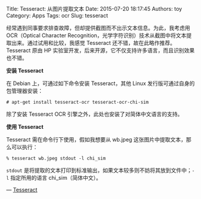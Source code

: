 Title: Tesseract: 从图片提取文本
Date: 2015-07-20 18:17:45
Authors: toy
Category: Apps
Tags: ocr
Slug: tesseract

经常遇到同事要求排查故障，但却提供截图而不出示文本信息。为此，我考虑用
OCR（Optical Character Recognition，光学字符识别）技术从截图中将文本提取出来。通过试用和比较，我感觉 Tesseract 还不错，故在此略作推荐。Tesseract 原由 HP 实验室开发，后来开源，它不仅支持许多语言，而且识别效果也不错。

<!-- PELICAN_END_SUMMARY -->

**安装 Tesseract**

在 Debian 上，可通过如下命令安装 Tesseract，其他 Linux 发行版可通过自身的包管理器安装：

    # apt-get install tesseract-ocr tesseract-ocr-chi-sim

除了安装 Tesseract OCR 引擎之外，此处也安装了对简体中文语言的支持。

**使用 Tesseract**

Tesseract 需在命令行下使用，假如我想要从 wb.jpeg 这张图片中提取文本，那么可以执行：

    % tesseract wb.jpeg stdout -l chi_sim

`stdout` 是将提取的文本打印到标准输出，如果文本较多则不妨将其放到文件中；`-l` 指定所用的语言 chi\_sim（简体中文）。

&mdash; [Tesseract](https://github.com/tesseract-ocr/tesseract)

